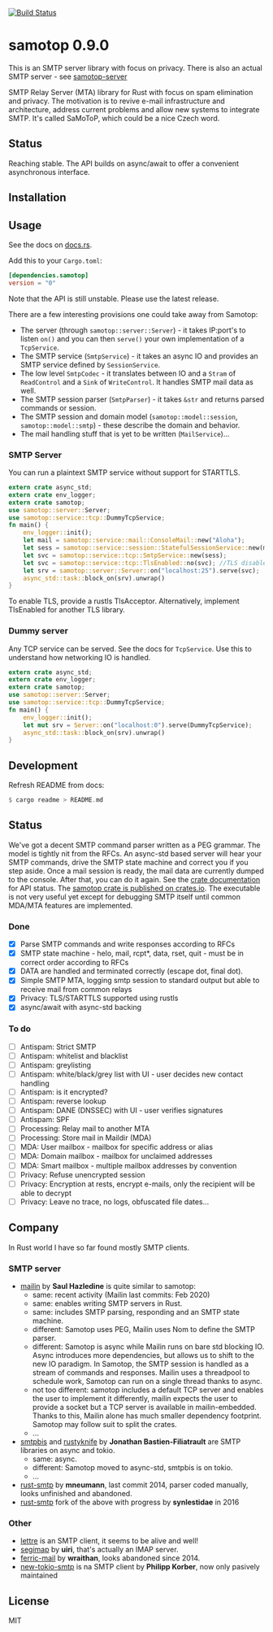 [![Build Status](https://gitlab.com/BrightOpen/BackYard/Samotop/badges/develop/pipeline.svg)](https://gitlab.com/BrightOpen/BackYard/Samotop/commits/master)

# samotop 0.9.0

This is an SMTP server library with focus on privacy.
There is also an actual SMTP server - see [samotop-server](https://gitlab.com/BrightOpen/BackYard/Samotop/-/tree/develop/samotop-server)

SMTP Relay Server (MTA) library for Rust
with focus on spam elimination and privacy.
The motivation is to revive e-mail infrastructure
and architecture, address current problems
and allow new systems to integrate SMTP.
It's called SaMoToP, which could be a nice Czech word.

## Status
Reaching stable. The API builds on async/await to offer a convenient asynchronous interface.

## Installation


## Usage
See the docs on [docs.rs](https://docs.rs/samotop).

Add this to your `Cargo.toml`:

```toml
[dependencies.samotop]
version = "0"
```

Note that the API is still unstable. Please use the latest release.

There are a few interesting provisions one could take away from Samotop:
* The server (through `samotop::server::Server`) - it takes IP:port's to listen `on()` and you can then `serve()` your own implementation of a `TcpService`.
* The SMTP service (`SmtpService`) - it takes an async IO and provides an SMTP service defined by `SessionService`.
* The low level `SmtpCodec` - it translates between IO and a `Stram` of `ReadControl` and a `Sink` of `WriteControl`. It handles SMTP mail data as well.
* The SMTP session parser (`SmtpParser`) - it takes `&str` and returns parsed commands or session.
* The SMTP session and domain model (`samotop::model::session`, `samotop::model::smtp`) - these describe the domain and behavior.
* The mail handling stuff that is yet to be written (`MailService`)...

### SMTP Server

You can run a plaintext SMTP service without support for STARTTLS.

```rust
extern crate async_std;
extern crate env_logger;
extern crate samotop;
use samotop::server::Server;
use samotop::service::tcp::DummyTcpService;
fn main() {
    env_logger::init();
    let mail = samotop::service::mail::ConsoleMail::new("Aloha");
    let sess = samotop::service::session::StatefulSessionService::new(mail);
    let svc = samotop::service::tcp::SmtpService::new(sess);
    let svc = samotop::service::tcp::TlsEnabled::no(svc); //TLS disabled
    let srv = samotop::server::Server::on("localhost:25").serve(svc);
    async_std::task::block_on(srv).unwrap()
}
```

To enable TLS, provide a rustls TlsAcceptor.
Alternatively, implement TlsEnabled for another TLS library.


### Dummy server
Any TCP service can be served. See the docs for `TcpService`.
Use this to understand how networking IO is handled.
```rust
extern crate async_std;
extern crate env_logger;
extern crate samotop;
use samotop::server::Server;
use samotop::service::tcp::DummyTcpService;
fn main() {
    env_logger::init();
    let mut srv = Server::on("localhost:0").serve(DummyTcpService);
    async_std::task::block_on(srv).unwrap()
}
```
## Development

Refresh README from docs:
```rust
$ cargo readme > README.md
```

## Status
We've got a decent SMTP command parser written as a PEG grammar. The model is tightly nit from the RFCs. An async-std based server will hear your SMTP commands, drive the SMTP state machine and correct you if you step aside. Once a mail session is ready, the mail data are currently dumped to the console. After that, you can do it again. See the [crate documentation](https://docs.rs/samotop/) for API status. The [samotop crate is published on crates.io](https://crates.io/crates/samotop).
The executable is not very useful yet except for debugging SMTP itself until common MDA/MTA features are implemented.

### Done
- [x] Parse SMTP commands and write responses according to RFCs
- [x] SMTP state machine - helo, mail, rcpt*, data, rset, quit - must be in correct order according to RFCs
- [x] DATA are handled and terminated correctly (escape dot, final dot).
- [x] Simple SMTP MTA, logging smtp session to standard output but able to receive mail from common relays
- [x] Privacy: TLS/STARTTLS supported using rustls
- [x] async/await with async-std backing

### To do
- [ ] Antispam: Strict SMTP
- [ ] Antispam: whitelist and blacklist
- [ ] Antispam: greylisting
- [ ] Antispam: white/black/grey list with UI - user decides new contact handling
- [ ] Antispam: is it encrypted?
- [ ] Antispam: reverse lookup
- [ ] Antispam: DANE (DNSSEC) with UI - user verifies signatures
- [ ] Antispam: SPF
- [ ] Processing: Relay mail to another MTA
- [ ] Processing: Store mail in Maildir (MDA)
- [ ] MDA: User mailbox - mailbox for specific address or alias
- [ ] MDA: Domain mailbox - mailbox for unclaimed addresses
- [ ] MDA: Smart mailbox - multiple mailbox addresses by convention
- [ ] Privacy: Refuse unencrypted session
- [ ] Privacy: Encryption at rests, encrypt e-mails, only the recipient will be able to decrypt
- [ ] Privacy: Leave no trace, no logs, obfuscated file dates...

## Company
In Rust world I have so far found mostly SMTP clients.

### SMTP server
* [mailin](https://crates.io/crates/mailin) by **Saul Hazledine** is quite similar to samotop:
    * same: recent activity (Mailin last commits: Feb 2020)
    * same: enables writing SMTP servers in Rust.
    * same: includes SMTP parsing, responding and an SMTP state machine.
    * different: Samotop uses PEG, Mailin uses Nom to define the SMTP parser.
    * different: Samotop is async while Mailin runs on bare std blocking IO. Async introduces more dependencies, but allows us to shift to the new IO paradigm. In Samotop, the SMTP session is handled as a stream of commands and responses. Mailin uses a threadpool to schedule work, Samotop can run on a single thread thanks to async.
    * not too different: samotop includes a default TCP server and enables the user to implement it differently, mailin expects the user to provide a socket but a TCP server is available in mailin-embedded. Thanks to this, Mailin alone has much smaller dependency footprint. Samotop may follow suit to split the crates.
    * ...
* [smtpbis](https://crates.io/crates/smtpbis) and [rustyknife](https://crates.io/crates/rustyknife) by **Jonathan Bastien-Filiatrault** are SMTP libraries on async and tokio.
    * same: async.
    * different: Samotop moved to async-std, smtpbis is on tokio.
    * ...
* [rust-smtp](https://github.com/mneumann/rust-smtp) by **mneumann**, last commit 2014, parser coded manually, looks unfinished and abandoned.
* [rust-smtp](https://github.com/synlestidae/rust-smtp) fork of the above with progress by **synlestidae** in 2016

### Other
* [lettre](https://github.com/lettre/lettre) is an SMTP client, it seems to be alive and well!
* [segimap](https://github.com/uiri/SEGIMAP) by **uiri**, that's actually an IMAP server.
* [ferric-mail](https://github.com/wraithan/ferric-mail) by **wraithan**, looks abandoned since 2014.
* [new-tokio-smtp](https://crates.io/crates/new-tokio-smtp) is na SMTP client by **Philipp Korber**, now only pasively maintained

## License
MIT

